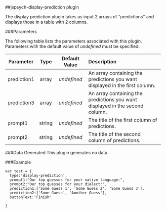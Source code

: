 ##jspsych-display-prediction plugin

The display prediction plugin takes as input 2 arrays of "predictions" and displays those in a table with 2 columns.

###Parameters

The following table lists the parameters associated with this plugin. Parameters with the default value of *undefined* must be specified. 

| Parameter| Type| Default Value| Description|
| ---------|:---:|:------------:|:-----------|
|prediction1|array|*undefined*|An array containing the predictions you want displayed in the first column. 
|prediction3|array|*undefined*|An array containing the predictions you want displayed in the second column.|buttonText|string|*undefined*|The text you want to use for the button that allows the participant to continue to the next trial.
|prompt1|string|*undefined*|The  title of the first column of predictions.
|prompt2|string|*undefined*|The  title of the second column of predictions.

###Data Generated
This plugin generates no data.

###Example

```
var test = {
  type:'display-prediction',
  prompt1:"Our top guesses for your native language:",
  prompt2:"Our top guesses for your dialect:",
  prediction1:['Some Guess 1', 'Some Guess 2', 'Some Guess 3'],
  prediction2:['Some Guess', 'Another Guess'],
  buttonText:'Finish'

}



```
